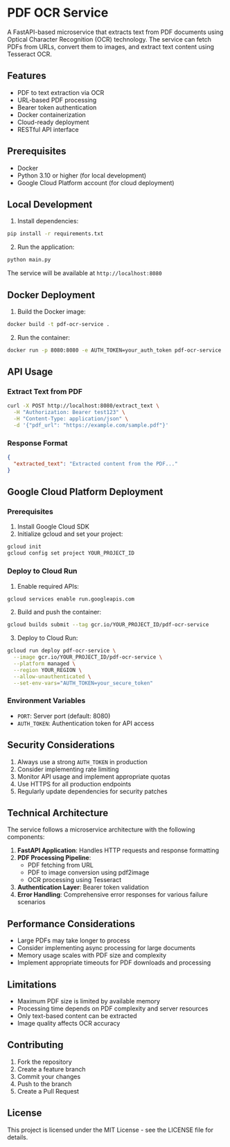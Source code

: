 # PDF OCR Service

A FastAPI-based microservice that extracts text from PDF documents using Optical Character Recognition (OCR) technology. The service can fetch PDFs from URLs, convert them to images, and extract text content using Tesseract OCR.

## Features

- PDF to text extraction via OCR
- URL-based PDF processing
- Bearer token authentication
- Docker containerization
- Cloud-ready deployment
- RESTful API interface

## Prerequisites

- Docker
- Python 3.10 or higher (for local development)
- Google Cloud Platform account (for cloud deployment)

## Local Development

1. Install dependencies:
```bash
pip install -r requirements.txt
```

2. Run the application:
```bash
python main.py
```

The service will be available at `http://localhost:8080`

## Docker Deployment

1. Build the Docker image:
```bash
docker build -t pdf-ocr-service .
```

2. Run the container:
```bash
docker run -p 8080:8080 -e AUTH_TOKEN=your_auth_token pdf-ocr-service
```

## API Usage

### Extract Text from PDF
```bash
curl -X POST http://localhost:8080/extract_text \
  -H "Authorization: Bearer test123" \
  -H "Content-Type: application/json" \
  -d '{"pdf_url": "https://example.com/sample.pdf"}'
```

### Response Format
```json
{
  "extracted_text": "Extracted content from the PDF..."
}
```

## Google Cloud Platform Deployment

### Prerequisites
1. Install Google Cloud SDK
2. Initialize gcloud and set your project:
```bash
gcloud init
gcloud config set project YOUR_PROJECT_ID
```

### Deploy to Cloud Run

1. Enable required APIs:
```bash
gcloud services enable run.googleapis.com
```

2. Build and push the container:
```bash
gcloud builds submit --tag gcr.io/YOUR_PROJECT_ID/pdf-ocr-service
```

3. Deploy to Cloud Run:
```bash
gcloud run deploy pdf-ocr-service \
  --image gcr.io/YOUR_PROJECT_ID/pdf-ocr-service \
  --platform managed \
  --region YOUR_REGION \
  --allow-unauthenticated \
  --set-env-vars="AUTH_TOKEN=your_secure_token"
```

### Environment Variables

- `PORT`: Server port (default: 8080)
- `AUTH_TOKEN`: Authentication token for API access

## Security Considerations

1. Always use a strong `AUTH_TOKEN` in production
2. Consider implementing rate limiting
3. Monitor API usage and implement appropriate quotas
4. Use HTTPS for all production endpoints
5. Regularly update dependencies for security patches

## Technical Architecture

The service follows a microservice architecture with the following components:

1. **FastAPI Application**: Handles HTTP requests and response formatting
2. **PDF Processing Pipeline**:
   - PDF fetching from URL
   - PDF to image conversion using pdf2image
   - OCR processing using Tesseract
3. **Authentication Layer**: Bearer token validation
4. **Error Handling**: Comprehensive error responses for various failure scenarios

## Performance Considerations

- Large PDFs may take longer to process
- Consider implementing async processing for large documents
- Memory usage scales with PDF size and complexity
- Implement appropriate timeouts for PDF downloads and processing

## Limitations

- Maximum PDF size is limited by available memory
- Processing time depends on PDF complexity and server resources
- Only text-based content can be extracted
- Image quality affects OCR accuracy

## Contributing

1. Fork the repository
2. Create a feature branch
3. Commit your changes
4. Push to the branch
5. Create a Pull Request

## License

This project is licensed under the MIT License - see the LICENSE file for details.
